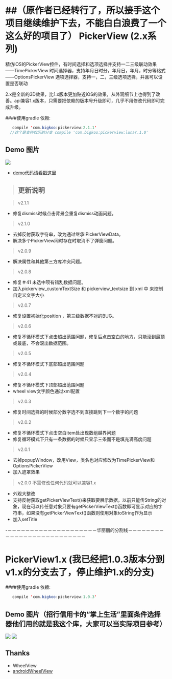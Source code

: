 ##（原作者已经转行了，所以接手这个项目继续维护下去，不能白白浪费了一个这么好的项目了）
PickerView (2.x系列)
==========

精仿iOS的PickerView控件，有时间选择和选项选择并支持一二三级联动效果   
——TimePickerView  时间选择器，支持年月日时分，年月日，年月，时分等格式   
——OptionsPickerView  选项选择器，支持一，二，三级选项选择，并且可以设置是否联动    

2.x是全新的3D效果，比1.x版本更加贴近iOS的效果，从外观细节上也得到了改善。api兼容1.x版本，只需要把依赖的版本号升级即可，几乎不用修改代码即可完成升级。

####使用gradle 依赖:
```java
   compile 'com.bigkoo:pickerview:2.1.1'
  //这个是支持农历的分支 compile 'com.bigkoo:pickerview:lunar.1.0'
```

## Demo 图片
![](https://github.com/saiwu-bigkoo/PickerView/blob/master/preview/pickerdemo.gif)

- [demo代码请看戳这里](https://github.com/saiwu-bigkoo/Android-PickerView/blob/master/app/src/main/java/com/bigkoo/pickerviewdemo/MainActivity.java)


>## 更新说明

>v2.1.1
 - 修复dismiss时候点击背景会重复dismiss动画问题。<br />

>v2.1.0
 - 去掉反射获取字符串，改为通过继承IPickerViewData。<br />
 - 解决多个PickerView同时存在时取消不了弹窗问题。<br />

>v2.0.9
 - 解决属性和其他第三方库冲突问题。<br />

>v2.0.8
 - 修复＃41 未选中项有错乱数据问题。<br />
 - 加入pickerview_customTextSize 和 pickerview_textsize 到 xml 中 来控制自定义文字大小<br />

>v2.0.7
 - 修复设置初始化position ，第三级数据不对的BUG。 <br />
 
>v2.0.6
 - 修复不循环模式下点击超出范围问题，修复后点击空白的地方，只能滚到最顶或最底，不会滚出数据范围。 <br />

>v2.0.5
 - 修复不循环模式下底部超出范围问题 <br />
 
>v2.0.4
 - 修复不循环模式下顶部超出范围问题 <br />
 - wheel view文字颜色通过xml配置 <br />
 
>v2.0.3
 - 修复时间选择的时候部分数字选不到直接跳到下一个数字的问题 <br />

>v2.0.2
 - 修复不循环模式下点击空白item处出现数组越界问题 <br />
 - 修复循环模式下只有一条数据的时候只显示三条而不是填充满高度问题  <br />
 
>v2.0.1
 - 去掉popupWindow，改用View，类名也对应修改为TimePickerView和 OptionsPickerView <br />
 - 加入遮罩效果  <br />

>v2.0.0 不需修改任何代码就可以兼容1.x
 - 外观大整改  <br />
 - 支持反射获取getPickerViewText()来获取要展示数据，以前只能传String的对象，现在可以传任意对象只要有getPickerViewText()函数即可显示对应的字符串，如果没有getPickerViewText()函数则使用对象toString作为显示  <br />
 - 加入setTitle  <br />

-－－－－－－－－－－－－－－－－－－－－华丽丽的分割线－－－－－－－－－－－－－－－－－－－－－－－－－－

PickerView1.x (我已经把1.0.3版本分到v1.x的分支去了，停止维护1.x的分支)
==========

####使用gradle 依赖:
```java
   compile 'com.bigkoo:pickerview:1.0.3'
```

## Demo 图片（招行信用卡的“掌上生活”里面条件选择器他们用的就是我这个库，大家可以当实际项目参考）
![](https://github.com/saiwu-bigkoo/PickerView/blob/master/preview/pickerdemo1x.gif)
![](https://github.com/saiwu-bigkoo/Android-PickerView/blob/master/preview/pickerdemo_zhangshangshenghuo.gif)


## Thanks

- WheelView
- [androidWheelView](https://github.com/weidongjian/androidWheelView/)
